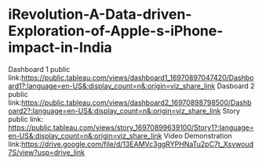 # iRevolution-A-Data-driven-Exploration-of-Apple-s-iPhone-impact-in-India


Dashboard 1 public link:https://public.tableau.com/views/dashboard1_16970897047420/Dashboard1?:language=en-US&:display_count=n&:origin=viz_share_link 
Dasboard 2 public link:https://public.tableau.com/views/dashboard2_16970898798500/Dashboard2?:language=en-US&:display_count=n&:origin=viz_share_link 
Story public link: https://public.tableau.com/views/story_16970899639100/Story1?:language=en-US&:display_count=n&:origin=viz_share_link 
Video Demonstration link:https://drive.google.com/file/d/13EAMVc3ggRYPHNaTu2pC7t_Xsvwoud7S/view?usp=drive_link
